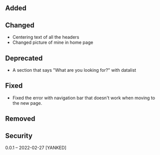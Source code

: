 ## Added


## Changed
- Centering text of all the headers 
- Changed picture of mine in home page


## Deprecated 
- A section that says "What are you looking for?" with datalist

## Fixed

- Fixed the error with navigation bar that doesn't work when moving to the new page.

## Removed




## Security

 0.0.1 – 2022-02-27 [YANKED]
